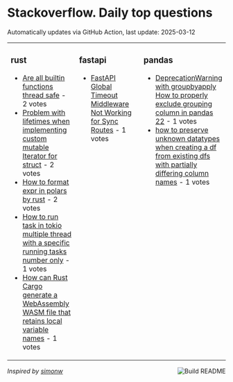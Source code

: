 # Stackoverflow. Daily top questions 

Automatically updates via GitHub Action, last update: <!-- date starts -->2025-03-12<!-- date ends -->


<table><tr><td valign="top" width="33%">

### rust
<!-- rust starts -->
* [Are all builtin functions thread safe](https://stackoverflow.com/questions/79504414/are-all-built-in-functions-thread-safe) - 2 votes
* [Problem with lifetimes when implementing custom mutable Iterator for struct](https://stackoverflow.com/questions/79500086/problem-with-lifetimes-when-implementing-custom-mutable-iterator-for-struct) - 2 votes
* [How to format expr in polars by rust](https://stackoverflow.com/questions/79501272/how-to-format-expr-in-polars-by-rust) - 2 votes
* [How to run task in tokio multiple thread with a specific running tasks number only](https://stackoverflow.com/questions/79504121/how-to-run-task-in-tokio-multiple-thread-with-a-specific-running-tasks-number-on) - 1 votes
* [How can Rust Cargo generate a WebAssembly WASM file that retains local variable names](https://stackoverflow.com/questions/79503284/how-can-rust-cargo-generate-a-webassembly-wasm-file-that-retains-local-variabl) - 1 votes
<!-- rust ends -->
</td><td valign="top" width="34%">


### fastapi
<!-- fastapi starts -->
* [FastAPI Global Timeout Middleware Not Working for Sync Routes](https://stackoverflow.com/questions/79501829/fastapi-global-timeout-middleware-not-working-for-sync-routes) - 1 votes
<!-- fastapi ends -->
</td><td valign="top" width="34%">


### pandas
<!-- pandas starts -->
* [DeprecationWarning with groupbyapply How to properly exclude grouping column in pandas 22](https://stackoverflow.com/questions/79502746/deprecationwarning-with-groupby-apply-how-to-properly-exclude-grouping-colu) - 1 votes
* [how to preserve unknown datatypes when creating a df from existing dfs with partially differing column names](https://stackoverflow.com/questions/79500226/how-to-preserve-unknown-datatypes-when-creating-a-df-from-existing-dfs-with-pa) - 1 votes
<!-- pandas ends -->
</td></tr></table>

<a href="https://github.com/hp0404/hp0404/actions"><img src="https://github.com/hp0404/hp0404/workflows/Build%20README/badge.svg" align="right" alt="Build README"></a> <p>*Inspired by  [simonw](https://github.com/simonw/simonw)*</p>
